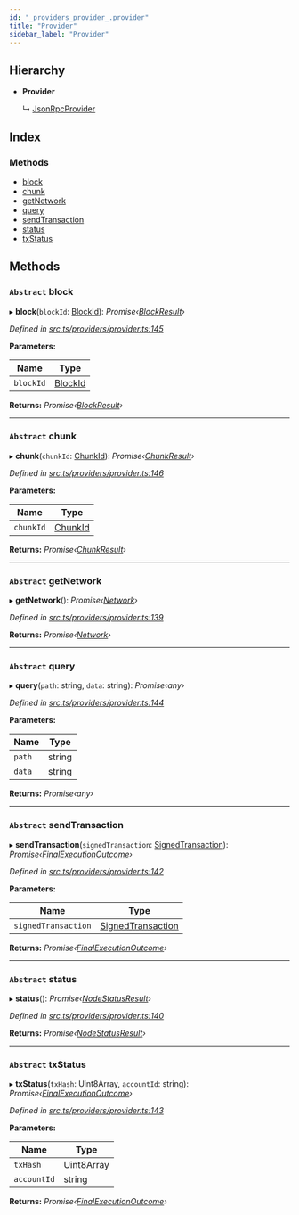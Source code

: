 ```yaml
---
id: "_providers_provider_.provider"
title: "Provider"
sidebar_label: "Provider"
---
```


## Hierarchy

* **Provider**

  ↳ [JsonRpcProvider](_providers_json_rpc_provider_.jsonrpcprovider.md)

## Index

### Methods

* [block](_providers_provider_.provider.md#abstract-block)
* [chunk](_providers_provider_.provider.md#abstract-chunk)
* [getNetwork](_providers_provider_.provider.md#abstract-getnetwork)
* [query](_providers_provider_.provider.md#abstract-query)
* [sendTransaction](_providers_provider_.provider.md#abstract-sendtransaction)
* [status](_providers_provider_.provider.md#abstract-status)
* [txStatus](_providers_provider_.provider.md#abstract-txstatus)

## Methods

### `Abstract` block

▸ **block**(`blockId`: [BlockId](../modules/_providers_provider_.md#blockid)): *Promise‹[BlockResult](../interfaces/_providers_provider_.blockresult.md)›*

*Defined in [src.ts/providers/provider.ts:145](https://github.com/nearprotocol/nearlib/blob/213b318/src.ts/providers/provider.ts#L145)*

**Parameters:**

Name | Type |
------ | ------ |
`blockId` | [BlockId](../modules/_providers_provider_.md#blockid) |

**Returns:** *Promise‹[BlockResult](../interfaces/_providers_provider_.blockresult.md)›*

___

### `Abstract` chunk

▸ **chunk**(`chunkId`: [ChunkId](../modules/_providers_provider_.md#chunkid)): *Promise‹[ChunkResult](../interfaces/_providers_provider_.chunkresult.md)›*

*Defined in [src.ts/providers/provider.ts:146](https://github.com/nearprotocol/nearlib/blob/213b318/src.ts/providers/provider.ts#L146)*

**Parameters:**

Name | Type |
------ | ------ |
`chunkId` | [ChunkId](../modules/_providers_provider_.md#chunkid) |

**Returns:** *Promise‹[ChunkResult](../interfaces/_providers_provider_.chunkresult.md)›*

___

### `Abstract` getNetwork

▸ **getNetwork**(): *Promise‹[Network](../interfaces/_utils_network_.network.md)›*

*Defined in [src.ts/providers/provider.ts:139](https://github.com/nearprotocol/nearlib/blob/213b318/src.ts/providers/provider.ts#L139)*

**Returns:** *Promise‹[Network](../interfaces/_utils_network_.network.md)›*

___

### `Abstract` query

▸ **query**(`path`: string, `data`: string): *Promise‹any›*

*Defined in [src.ts/providers/provider.ts:144](https://github.com/nearprotocol/nearlib/blob/213b318/src.ts/providers/provider.ts#L144)*

**Parameters:**

Name | Type |
------ | ------ |
`path` | string |
`data` | string |

**Returns:** *Promise‹any›*

___

### `Abstract` sendTransaction

▸ **sendTransaction**(`signedTransaction`: [SignedTransaction](_transaction_.signedtransaction.md)): *Promise‹[FinalExecutionOutcome](../interfaces/_providers_provider_.finalexecutionoutcome.md)›*

*Defined in [src.ts/providers/provider.ts:142](https://github.com/nearprotocol/nearlib/blob/213b318/src.ts/providers/provider.ts#L142)*

**Parameters:**

Name | Type |
------ | ------ |
`signedTransaction` | [SignedTransaction](_transaction_.signedtransaction.md) |

**Returns:** *Promise‹[FinalExecutionOutcome](../interfaces/_providers_provider_.finalexecutionoutcome.md)›*

___

### `Abstract` status

▸ **status**(): *Promise‹[NodeStatusResult](../interfaces/_providers_provider_.nodestatusresult.md)›*

*Defined in [src.ts/providers/provider.ts:140](https://github.com/nearprotocol/nearlib/blob/213b318/src.ts/providers/provider.ts#L140)*

**Returns:** *Promise‹[NodeStatusResult](../interfaces/_providers_provider_.nodestatusresult.md)›*

___

### `Abstract` txStatus

▸ **txStatus**(`txHash`: Uint8Array, `accountId`: string): *Promise‹[FinalExecutionOutcome](../interfaces/_providers_provider_.finalexecutionoutcome.md)›*

*Defined in [src.ts/providers/provider.ts:143](https://github.com/nearprotocol/nearlib/blob/213b318/src.ts/providers/provider.ts#L143)*

**Parameters:**

Name | Type |
------ | ------ |
`txHash` | Uint8Array |
`accountId` | string |

**Returns:** *Promise‹[FinalExecutionOutcome](../interfaces/_providers_provider_.finalexecutionoutcome.md)›*
